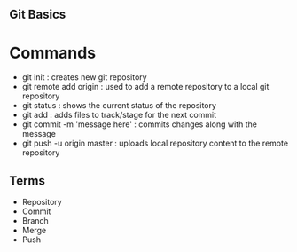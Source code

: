 ## Git Basics
# Commands
- git init : creates new git repository
- git remote add origin : used to add a remote repository to a local git repository
- git status : shows the current status of the repository
- git add : adds files to track/stage for the next commit
- git commit -m 'message here' : commits changes along with the message
- git push -u origin master : uploads local repository content to the remote repository

## Terms
- Repository
- Commit
- Branch
- Merge
- Push
